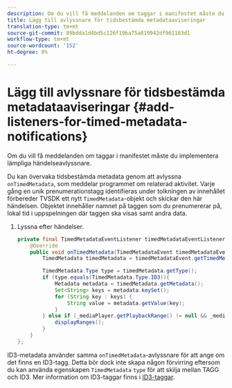 ```yaml
---
description: Om du vill få meddelanden om taggar i manifestet måste du implementera lämpliga händelseavlyssnare.
title: Lägg till avlyssnare för tidsbestämda metadataaviseringar
translation-type: tm+mt
source-git-commit: 89bdda1d4bd5c126f19ba75a819942df901183d1
workflow-type: tm+mt
source-wordcount: '152'
ht-degree: 0%

---
```



# Lägg till avlyssnare för tidsbestämda metadataaviseringar {#add-listeners-for-timed-metadata-notifications}

Om du vill få meddelanden om taggar i manifestet måste du implementera lämpliga händelseavlyssnare.

Du kan övervaka tidsbestämda metadata genom att avlyssna `onTimedMetadata`, som meddelar programmet om relaterad aktivitet. Varje gång en unik prenumerationstagg identifieras under tolkningen av innehållet förbereder TVSDK ett nytt `TimedMetadata`-objekt och skickar den här händelsen. Objektet innehåller namnet på taggen som du prenumererar på, lokal tid i uppspelningen där taggen ska visas samt andra data.

1. Lyssna efter händelser.

   ```java
   private final TimedMetadataEventListener timedMetadataEventListener = new TimedMetadataEventListener() { 
       @Override 
       public void onTimedMetadata(TimedMetadataEvent timedMetadataEvent) { 
           TimedMetadata timedMetadata = timedMetadataEvent.getTimedMetadata(); 
   
           TimedMetadata.Type type = timedMetadata.getType(); 
           if (type.equals(TimedMetadata.Type.ID3)){ 
               Metadata metadata = timedMetadata.getMetadata(); 
               Set<String> keys = metadata.keySet(); 
               for (String key : keys) { 
                   String value = metadata.getValue(key); 
               } 
           } else if (_mediaPlayer.getPlaybackRange() != null && _mediaPlayer.getPlaybackRange().getDuration() > 0) { 
               displayRanges(); 
           } 
       } 
   }; 
   ```

ID3-metadata använder samma `onTimedMetadata`-avlyssnare för att ange om det finns en ID3-tagg. Detta bör dock inte skapa någon förvirring eftersom du kan använda egenskapen `TimedMetadata` `type` för att skilja mellan TAGG och ID3. Mer information om ID3-taggar finns i [ID3-taggar](../../content-playback-options/t-psdk-android-2.7-id3-metadata-retrieve.md).
